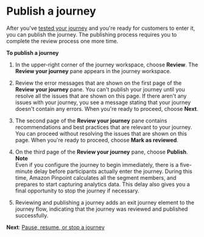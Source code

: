 # Publish a journey<a name="journeys-publish"></a>

After you've [tested your journey](journeys-review-test.md#journeys-test) and you're ready for customers to enter it, you can publish the journey\. The publishing process requires you to complete the review process one more time\.

**To publish a journey**

1. In the upper\-right corner of the journey workspace, choose **Review**\. The **Review your journey** pane appears in the journey workspace\.

1. Review the error messages that are shown on the first page of the **Review your journey** pane\. You can't publish your journey until you resolve all the issues that are shown on this page\. If there aren't any issues with your journey, you see a message stating that your journey doesn't contain any errors\. When you're ready to proceed, choose **Next**\.

1. The second page of the **Review your journey** pane contains recommendations and best practices that are relevant to your journey\. You can proceed without resolving the issues that are shown on this page\. When you're ready to proceed, choose **Mark as reviewed**\.

1. On the third page of the **Review your journey** pane, choose **Publish**\.
**Note**  
Even if you configure the journey to begin immediately, there is a five\-minute delay before participants actually enter the journey\. During this time, Amazon Pinpoint calculates all the segment members, and prepares to start capturing analytics data\. This delay also gives you a final opportunity to stop the journey if necessary\.

1. Reviewing and publishing a journey adds an exit journey element to the journey flow, indicating that the journey was reviewed and published successfully\. 

**Next**: [Pause, resume, or stop a journey](journeys-pause-stop.md)
